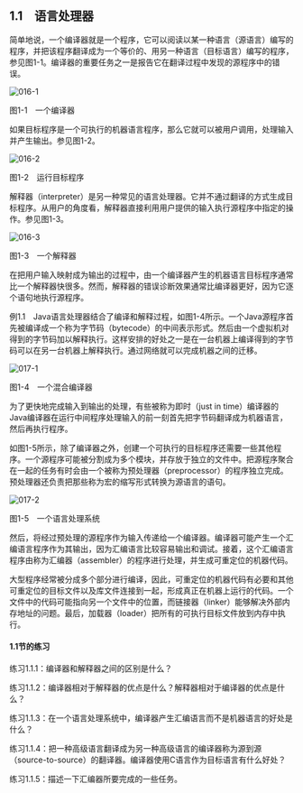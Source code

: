 ## 1.1　语言处理器

简单地说，一个编译器就是一个程序，它可以阅读以某一种语言（源语言）编写的程序，并把该程序翻译成为一个等价的、用另一种语言（目标语言）编写的程序，参见图1-1。编译器的重要任务之一是报告它在翻译过程中发现的源程序中的错误。

![016-1](../Images/image03945.jpeg)

图1-1　一个编译器

如果目标程序是一个可执行的机器语言程序，那么它就可以被用户调用，处理输入并产生输出。参见图1-2。

![016-2](../Images/image03946.jpeg)

图1-2　运行目标程序

解释器（interpreter）是另一种常见的语言处理器。它并不通过翻译的方式生成目标程序。从用户的角度看，解释器直接利用用户提供的输入执行源程序中指定的操作。参见图1-3。

![016-3](../Images/image03947.jpeg)

图1-3　一个解释器

在把用户输入映射成为输出的过程中，由一个编译器产生的机器语言目标程序通常比一个解释器快很多。然而，解释器的错误诊断效果通常比编译器更好，因为它逐个语句地执行源程序。

例1.1　Java语言处理器结合了编译和解释过程，如图1-4所示。一个Java源程序首先被编译成一个称为字节码（bytecode）的中间表示形式。然后由一个虚拟机对得到的字节码加以解释执行。这样安排的好处之一是在一台机器上编译得到的字节码可以在另一台机器上解释执行。通过网络就可以完成机器之间的迁移。

![017-1](../Images/image03948.jpeg)

图1-4　一个混合编译器

为了更快地完成输入到输出的处理，有些被称为即时（just in time）编译器的Java编译器在运行中间程序处理输入的前一刻首先把字节码翻译成为机器语言，然后再执行程序。

如图1-5所示，除了编译器之外，创建一个可执行的目标程序还需要一些其他程序。一个源程序可能被分割成为多个模块，并存放于独立的文件中。把源程序聚合在一起的任务有时会由一个被称为预处理器（preprocessor）的程序独立完成。预处理器还负责把那些称为宏的缩写形式转换为源语言的语句。

![017-2](../Images/image03949.jpeg)

图1-5　一个语言处理系统

然后，将经过预处理的源程序作为输入传递给一个编译器。编译器可能产生一个汇编语言程序作为其输出，因为汇编语言比较容易输出和调试。接着，这个汇编语言程序由称为汇编器（assembler）的程序进行处理，并生成可重定位的机器代码。

大型程序经常被分成多个部分进行编译，因此，可重定位的机器代码有必要和其他可重定位的目标文件以及库文件连接到一起，形成真正在机器上运行的代码。一个文件中的代码可能指向另一个文件中的位置，而链接器（linker）能够解决外部内存地址的问题。最后，加载器（loader）把所有的可执行目标文件放到内存中执行。

#### 1.1节的练习

练习1.1.1：编译器和解释器之间的区别是什么？

练习1.1.2：编译器相对于解释器的优点是什么？解释器相对于编译器的优点是什么？

练习1.1.3：在一个语言处理系统中，编译器产生汇编语言而不是机器语言的好处是什么？

练习1.1.4：把一种高级语言翻译成为另一种高级语言的编译器称为源到源（source-to-source）的翻译器。编译器使用C语言作为目标语言有什么好处？

练习1.1.5：描述一下汇编器所要完成的一些任务。